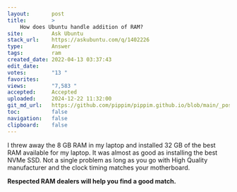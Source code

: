 ```yaml
---
layout:       post
title:        >
    How does Ubuntu handle addition of RAM?
site:         Ask Ubuntu
stack_url:    https://askubuntu.com/q/1402226
type:         Answer
tags:         ram
created_date: 2022-04-13 03:37:43
edit_date:    
votes:        "13 "
favorites:    
views:        "7,583 "
accepted:     Accepted
uploaded:     2024-12-22 11:32:00
git_md_url:   https://github.com/pippim/pippim.github.io/blob/main/_posts/2022/2022-04-13-How-does-Ubuntu-handle-addition-of-RAM_.md
toc:          false
navigation:   false
clipboard:    false
---
```


I threw away the 8 GB RAM in my laptop and installed 32 GB of the best RAM available for my laptop. It was almost as good as installing the best NVMe SSD. Not a single problem as long as you go with High Quality manufacturer and the clock timing matches your motherboard.

**Respected RAM dealers will help you find a good match.**
